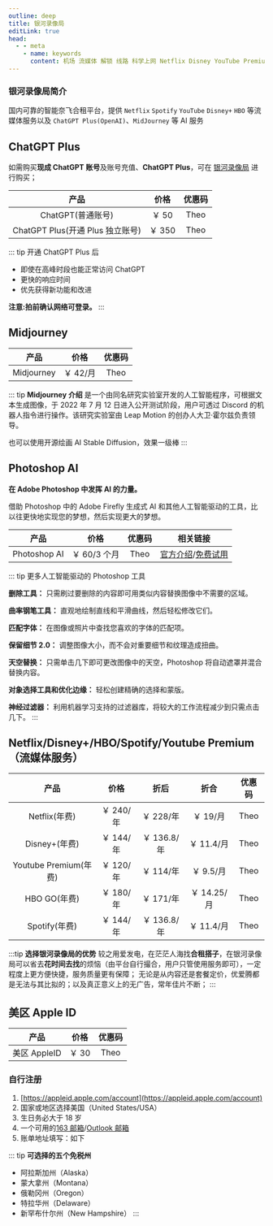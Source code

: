 ```yaml
---
outline: deep
title: 银河录像局
editLink: true
head:
  - - meta
    - name: keywords
      content: 机场 流媒体 解锁 线路 科学上网 Netflix Disney YouTube Premium HOB GO Spotify Hulu 奈飞小铺 蜜糖商店
---
```


### 银河录像局简介

国内可靠的智能奈飞合租平台，提供 `Netflix` `Spotify` `YouTube` `Disney+` `HBO` 等流媒体服务以及 `ChatGPT Plus(OpenAI)`、`MidJourney` 等 AI 服务

## ChatGPT Plus

如需购买**现成 ChatGPT 账号**及账号充值、**ChatGPT Plus**，可在 [银河录像局](https://nf.video/kaIuE) 进行购买；

|               产品               |  价格  | 优惠码 |
| :------------------------------: | :----: | :----: |
|        ChatGPT(普通账号)         | ￥ 50  |  Theo  |
| ChatGPT Plus(开通 Plus 独立账号) | ￥ 350 |  Theo  |

::: tip 开通 ChatGPT Plus 后

- 即使在高峰时段也能正常访问 ChatGPT
- 更快的响应时间
- 优先获得新功能和改进

**注意:拍前确认网络可登录。**
:::

## Midjourney

|    产品    |   价格   | 优惠码 |
| :--------: | :------: | :----: |
| Midjourney | ￥ 42/月 |  Theo  |

::: tip **Midjourney 介绍**
是一个由同名研究实验室开发的人工智能程序，可根据文本生成图像，于 2022 年 7 月 12 日进入公开测试阶段，用户可透过 Discord 的机器人指令进行操作。该研究实验室由 Leap Motion 的创办人大卫·霍尔兹负责领导。

也可以使用开源绘画 AI Stable Diffusion，效果一级棒
:::

## Photoshop AI

**在 Adob​​e Photoshop 中发挥 AI 的力量。**

借助 Photoshop 中的 Adob​​e Firefly 生成式 AI 和其他人工智能驱动的工具，比以往更快地实现您的梦想，然后实现更大的梦想。

|     产品     |     价格     | 优惠码 |                                                                          相关链接                                                                           |
| :----------: | :----------: | :----: | :---------------------------------------------------------------------------------------------------------------------------------------------------------: |
| Photoshop AI | ￥ 60/3 个月 |  Theo  | [官方介绍](https://www.adobe.com/products/photoshop/ai.html)/[免费试用](https://www.adobe.com/products/photoshop/ai.html#mini-plans-web-cta-photoshop-card) |

::: tip 更多人工智能驱动的 Photoshop 工具

**删除工具：** 只需刷过要删除的内容即可用类似内容替换图像中不需要的区域。

**曲率钢笔工具：** 直观地绘制直线和平滑曲线，然后轻松修改它们。

**匹配字体：** 在图像或照片中查找您喜欢的字体的匹配项。

**保留细节 2.0：** 调整图像大小，而不会对重要细节和纹理造成扭曲。

**天空替换：** 只需单击几下即可更改图像中的天空，Photoshop 将自动遮罩并混合替换内容。

**对象选择工具和优化边缘：** 轻松创建精确的选择和蒙版。

**神经过滤器：** 利用机器学习支持的过滤器库，将较大的工作流程减少到只需点击几下。
:::

## Netflix/Disney+/HBO/Spotify/Youtube Premium（流媒体服务）

|         产品          |   价格    |    折后     |    折合     | 优惠码 |
| :-------------------: | :-------: | :---------: | :---------: | :----: |
|     Netflix(年费)     | ￥ 240/年 |  ￥ 228/年  |  ￥ 19/月   |  Theo  |
|     Disney+(年费)     | ￥ 144/年 | ￥ 136.8/年 | ￥ 11.4/月  |  Theo  |
| Youtube Premium(年费) | ￥ 120/年 |  ￥ 114/年  |  ￥ 9.5/月  |  Theo  |
|     HBO GO(年费)      | ￥ 180/年 |  ￥ 171/年  | ￥ 14.25/月 |  Theo  |
|     Spotify(年费)     | ￥ 144/年 | ￥ 136.8/年 | ￥ 11.4/月  |  Theo  |

:::tip **选择银河录像局的优势**
较之用爱发电，在茫茫人海找**合租搭子**，在银河录像局可以省去**花时间去找**的烦恼（由平台自行撮合，用户只管使用服务即可），一定程度上更方便快捷，服务质量更有保障；
无论是从内容还是套餐定价，优爱腾都是无法与其比拟的；以及真正意义上的无广告，常年佳片不断；
:::

## 美区 Apple ID

|     产品     | 价格  | 优惠码 |
| :----------: | :---: | :----: |
| 美区 AppleID | ￥ 30 |  Theo  |

### 自行注册

1. [https://appleid.apple.com/account](https://appleid.apple.com/account)
2. 国家或地区选择美国（United States/USA）
3. 生日务必大于 18 岁
4. 一个可用的[163 邮箱](https://mail.163.com/)/[Outlook 邮箱](https://outlook.live.com/)
5. 账单地址填写：如下

::: tip **可选择的五个免税州**

- 阿拉斯加州（Alaska）
- 蒙大拿州（Montana）
- 俄勒冈州（Oregon）
- 特拉华州（Delaware）
- 新罕布什尔州（New Hampshire）
  :::
